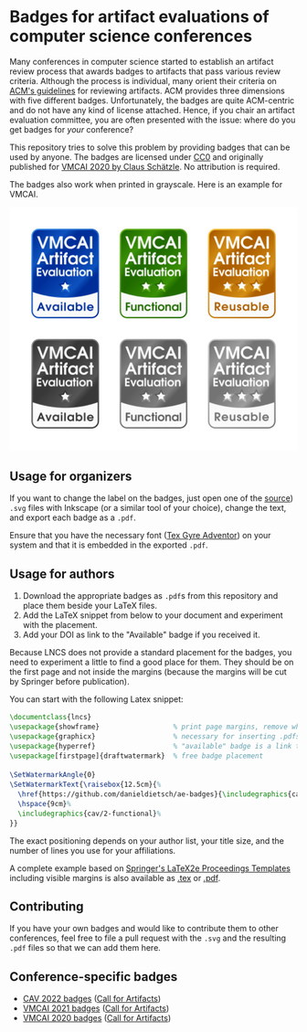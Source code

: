 # Badges for artifact evaluations of computer science conferences
Many conferences in computer science started to establish an artifact review process that awards badges to artifacts that pass various review criteria. Although the process is individual, many orient their criteria on [ACM's guidelines](https://www.acm.org/publications/policies/artifact-review-badging) for reviewing artifacts. ACM provides three dimensions with five different badges. Unfortunately, the badges are quite ACM-centric and do not have any kind of license attached. Hence, if you chair an artifact evaluation committee, you are often presented with the issue: where do you get badges for _your_ conference?

This repository tries to solve this problem by providing badges that can be used by anyone. The badges are licensed under [CC0](https://creativecommons.org/publicdomain/zero/1.0/) and originally published for [VMCAI 2020 by Claus Schätzle](https://github.com/schaetzc/vmcai-badges). No attribution is required.

The badges also work when printed in grayscale. Here is an example for VMCAI.

![All badges in color, and black and white as PNG](preview.png)


## Usage for organizers
If you want to change the label on the badges, just open one of the [source](src/about-the-sources.md)) `.svg` files with Inkscape (or a similar tool of your choice), change the text, and export each badge as a `.pdf`.

Ensure that you have the necessary font ([Tex Gyre Adventor](http://www.gust.org.pl/projects/e-foundry/tex-gyre/adventor)) on your system and that it is embedded in the exported `.pdf`.


## Usage for authors
1. Download the appropriate badges as `.pdf`s from this repository and place them beside your LaTeX files.
2. Add the LaTeX snippet from below to your document and experiment with the placement.
3. Add your DOI as link to the "Available" badge if you received it.

Because LNCS does not provide a standard placement for the badges, you need to experiment a little to find a good place for them.
They should be on the first page and not inside the margins (because the margins will be cut by Springer before publication).

You can start with the following Latex snippet:

```tex
\documentclass{lncs}
\usepackage{showframe}                  % print page margins, remove when positioning is satisfying
\usepackage{graphicx}                   % necessary for inserting .pdfs 
\usepackage{hyperref}                   % "available" badge is a link to the actual DOI 
\usepackage[firstpage]{draftwatermark}  % free badge placement

\SetWatermarkAngle{0}
\SetWatermarkText{\raisebox{12.5cm}{%
  \href{https://github.com/danieldietsch/ae-badges}{\includegraphics{cav/1-available}}% 
  \hspace{9cm}%
  \includegraphics{cav/2-functional}%
}}
```

The exact positioning depends on your author list, your title size, and the number of lines you use for your affiliations.

A complete example based on [Springer's LaTeX2e Proceedings Templates](https://www.springer.com/gp/computer-science/lncs/conference-proceedings-guidelines) including visible margins is also available as [.tex](examples/lncs/samplepaper.tex) or [.pdf](examples/lncs/samplepaper.pdf).


## Contributing
If you have your own badges and would like to contribute them to other conferences, feel free to file a pull request with the `.svg` and the resulting `.pdf` files so that we can add them here.


## Conference-specific badges
* [CAV 2022 badges](cav/) ([Call for Artifacts](http://i-cav.org/2022/artifact-evaluation/))
* [VMCAI 2021 badges](vmcai/) ([Call for Artifacts](https://popl20.sigplan.org/home/VMCAI-2021#Call-for-Artifacts))
* [VMCAI 2020 badges](vmcai/) ([Call for Artifacts](https://popl20.sigplan.org/home/VMCAI-2020#Call-for-Artifacts))

